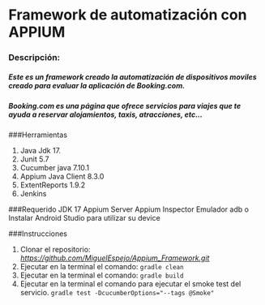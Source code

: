 # Framework de automatización con APPIUM
### Descripción:
##### Este es un framework creado la automatización de dispositivos moviles creado para evaluar la aplicación de Booking.com.
##### Booking.com es una página que ofrece servicios para viajes que te ayuda a reservar alojamientos, taxis, atracciones, etc...

###Herramientas
1. Java Jdk 17.
2. Junit 5.7
3. Cucumber java 7.10.1
4. Appium Java Client 8.3.0
5. ExtentReports 1.9.2
6. Jenkins

###Requerido
JDK 17
Appium Server
Appium Inspector
Emulador adb o Instalar Android Studio para utilizar su device

###Instrucciones
1. Clonar el repositorio: *https://github.com/MiguelEspejo/Appium_Framework.git*
2. Ejecutar en la terminal el comando: `gradle clean`
3. Ejecutar en la terminal el comando: `gradle build`
4. Ejecutar en la terminal el comando para ejecutar el smoke test del servicio.  `gradle test -DcucumberOptions="--tags @Smoke" ` 

